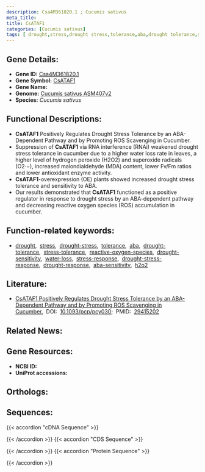 ```yaml
---
description: Csa4M361820.1 ; Cucumis sativus
meta_title:
title: CsATAF1
categories: [Cucumis sativus]
tags: [ drought,stress,drought stress,tolerance,aba,drought tolerance,stress tolerance,reactive oxygen species,drought sensitivity,water loss,stress response,drought stress response,drought response,aba sensitivity,h2o2 ]
---
```


## Gene Details:
- **Gene ID:**	[Csa4M361820.1](https://ensembl.gramene.org/id/Csa4M361820.1)
- **Gene Symbol:** <u>CsATAF1</u>
- **Gene Name:** 
- **Genome:** [Cucumis sativus ASM407v2](https://ensembl.gramene.org/Cucumis_sativus/Info/Index)
- **Species:** *Cucumis sativus*

## Functional Descriptions:
   - **CsATAF1** Positively Regulates Drought Stress Tolerance by an ABA-Dependent Pathway and by Promoting ROS Scavenging in Cucumber.
   - Suppression of **CsATAF1** via RNA interference (RNAi) weakened drought stress tolerance in cucumber due to a higher water loss rate in leaves, a higher level of hydrogen peroxide (H2O2) and superoxide radicals (O2·−), increased malondialdehyde (MDA) content, lower Fv/Fm ratios and lower antioxidant enzyme activity.
   - **CsATAF1**-overexpression (OE) plants showed increased drought stress tolerance and sensitivity to ABA.
   - Our results demonstrated that **CsATAF1** functioned as a positive regulator in response to drought stress by an ABA-dependent pathway and decreasing reactive oxygen species (ROS) accumulation in cucumber.

## Function-related keywords:
   - [drought](/tags/drought/),&nbsp;&nbsp;[stress](/tags/stress/),&nbsp;&nbsp;[drought-stress](/tags/drought-stress/),&nbsp;&nbsp;[tolerance](/tags/tolerance/),&nbsp;&nbsp;[aba](/tags/aba/),&nbsp;&nbsp;[drought-tolerance](/tags/drought-tolerance/),&nbsp;&nbsp;[stress-tolerance](/tags/stress-tolerance/),&nbsp;&nbsp;[reactive-oxygen-species](/tags/reactive-oxygen-species/),&nbsp;&nbsp;[drought-sensitivity](/tags/drought-sensitivity/),&nbsp;&nbsp;[water-loss](/tags/water-loss/),&nbsp;&nbsp;[stress-response](/tags/stress-response/),&nbsp;&nbsp;[drought-stress-response](/tags/drought-stress-response/),&nbsp;&nbsp;[drought-response](/tags/drought-response/),&nbsp;&nbsp;[aba-sensitivity](/tags/aba-sensitivity/),&nbsp;&nbsp;[h2o2](/tags/h2o2/)

## Literature:
   - [CsATAF1 Positively Regulates Drought Stress Tolerance by an ABA-Dependent Pathway and by Promoting ROS Scavenging in Cucumber.](https://doi.org/10.1093/pcp/pcy030)&nbsp;&nbsp;DOI:&nbsp;&nbsp;[10.1093/pcp/pcy030](https://doi.org/10.1093/pcp/pcy030);&nbsp;&nbsp;PMID:&nbsp;&nbsp;[29415202](https://pubmed.ncbi.nlm.nih.gov/29415202/)

## Related News:

## Gene Resources:
- **NCBI ID:**  [](https://www.ncbi.nlm.nih.gov/gene/?term=)
- **UniProt accessions:**  [](https://www.uniprot.org/uniprotkb//entry)

## Orthologs:

## Sequences:
{{< accordion "cDNA Sequence" >}}

{{< /accordion >}}
{{< accordion "CDS Sequence" >}}

{{< /accordion >}}
{{< accordion "Protein Sequence" >}}

{{< /accordion >}}

